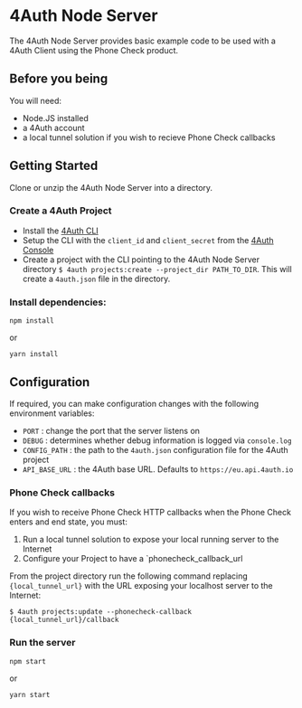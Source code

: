 # 4Auth Node Server

The 4Auth Node Server provides basic example code to be used with a 4Auth Client using the Phone Check product.

## Before you being

You will need:

- Node.JS installed
- a 4Auth account
- a local tunnel solution if you wish to recieve Phone Check callbacks

## Getting Started

Clone or unzip the 4Auth Node Server into a directory.

### Create a 4Auth Project

- Install the [4Auth CLI](https://4auth.io/docs/reference/cli)
- Setup the CLI with the `client_id` and `client_secret` from the [4Auth Console](https://4auth.io/console)
- Create a project with the CLI pointing to the 4Auth Node Server directory `$ 4auth projects:create --project_dir PATH_TO_DIR`. This will create a `4auth.json` file in the directory.

### Install dependencies:

```
npm install
```

or

```
yarn install
```

## Configuration

If required, you can make configuration changes with the following environment variables:

- `PORT` : change the port that the server listens on
- `DEBUG` : determines whether debug information is logged via `console.log`
- `CONFIG_PATH` : the path to the `4auth.json` configuration file for the 4Auth project
- `API_BASE_URL` : the 4Auth base URL. Defaults to `https://eu.api.4auth.io`

### Phone Check callbacks

If you wish to receive Phone Check HTTP callbacks when the Phone Check enters and end state, you must:

1. Run a local tunnel solution to expose your local running server to the Internet
2. Configure your Project to have a `phonecheck_callback_url

From the project directory run the following command replacing `{local_tunnel_url}` with the URL exposing your localhost server to the Internet:

```
$ 4auth projects:update --phonecheck-callback {local_tunnel_url}/callback
```

### Run the server

```
npm start
```

or 

```
yarn start
```